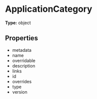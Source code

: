 # ApplicationCategory


**Type:** object

## Properties
* metadata
* name
* overridable
* description
* links
* id
* overrides
* type
* version
